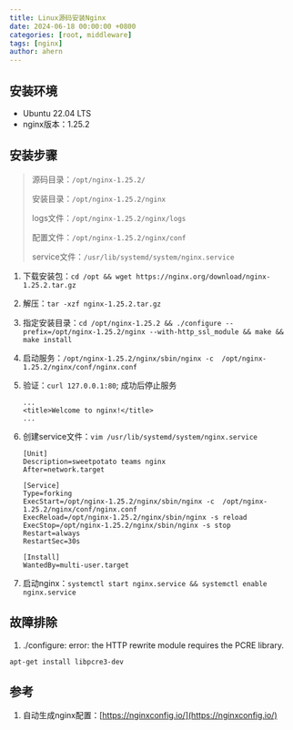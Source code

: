 ```yaml
---
title: Linux源码安装Nginx
date: 2024-06-18 00:00:00 +0800
categories: [root, middleware]
tags: [nginx]
author: ahern
---
```


## 安装环境

- Ubuntu 22.04 LTS
- nginx版本：1.25.2

## 安装步骤

> 源码目录：`/opt/nginx-1.25.2/`
>
> 安装目录：`/opt/nginx-1.25.2/nginx`
>
> logs文件：`/opt/nginx-1.25.2/nginx/logs`
>
> 配置文件：`/opt/nginx-1.25.2/nginx/conf`
> 
> service文件：`/usr/lib/systemd/system/nginx.service`



1. 下载安装包：`cd /opt && wget https://nginx.org/download/nginx-1.25.2.tar.gz`

2. 解压：`tar -xzf nginx-1.25.2.tar.gz`

3. 指定安装目录：`cd /opt/nginx-1.25.2 && ./configure --prefix=/opt/nginx-1.25.2/nginx --with-http_ssl_module && make && make install`

4. 启动服务：`/opt/nginx-1.25.2/nginx/sbin/nginx -c  /opt/nginx-1.25.2/nginx/conf/nginx.conf`

5. 验证：`curl 127.0.0.1:80`; 成功后停止服务
   ```
   ...
   <title>Welcome to nginx!</title>
   ...
   ```

6. 创建service文件：`vim /usr/lib/systemd/system/nginx.service`
   
   ```
   [Unit]
   Description=sweetpotato teams nginx
   After=network.target
   
   [Service]
   Type=forking
   ExecStart=/opt/nginx-1.25.2/nginx/sbin/nginx -c  /opt/nginx-1.25.2/nginx/conf/nginx.conf
   ExecReload=/opt/nginx-1.25.2/nginx/sbin/nginx -s reload
   ExecStop=/opt/nginx-1.25.2/nginx/sbin/nginx -s stop
   Restart=always
   RestartSec=30s
   
   [Install]
   WantedBy=multi-user.target
   ```

7. 启动nginx：`systemctl start nginx.service && systemctl enable nginx.service`

## 故障排除
1. ./configure: error: the HTTP rewrite module requires the PCRE library.
```
apt-get install libpcre3-dev
```

## 参考
1. 自动生成nginx配置：[https://nginxconfig.io/](https://nginxconfig.io/)
